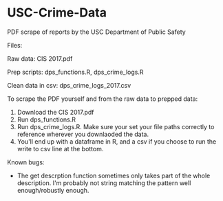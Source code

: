 # USC-Crime-Data
PDF scrape of reports by the USC Department of Public Safety

Files:

Raw data: CIS 2017.pdf

Prep scripts: dps_functions.R, dps_crime_logs.R

Clean data in csv: dps_crime_logs_2017.csv


To scrape the PDF yourself and from the raw data to prepped data:

1. Download the CIS 2017.pdf
2. Run dps_functions.R
3. Run dps_crime_logs.R. Make sure your set your file paths correctly to reference wherever you downlaoded the data.
4. You'll end up with a dataframe in R, and a csv if you choose to run the write to csv line at the bottom.

Known bugs:
- The get descrption function sometimes only takes part of the whole description. I'm probably not string matching the pattern well enough/robustly enough.
